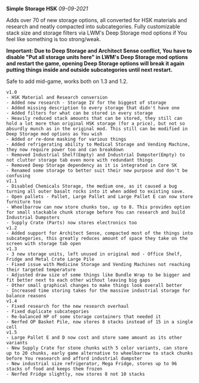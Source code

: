 **Simple Storage HSK** *09-09-2021*

Adds over 70 of new storage options, all converted for HSK materials and research and neatly compacted into subcategories. Fully customizable stack size and storage filters via LWM's Deep Storage mod options if You feel like something is too strong/weak.

**Important: Due to Deep Storage and Architect Sense conflict, You have to disable "Put all storage units here" in LWM's Deep Storage mod options and restart the game, opening Deep Storage options will break it again putting things inside and outside subcategories until next restart.**

Safe to add mid-game, works both on 1.3 and 1.2.

```
v1.0
- HSK Material and Research conversion
- Added new research - Storage IV for the biggest of storage
- Added missing description to every storage that didn't have one 
- Added filters for what can be stored in every storage
- Heavily reduced stack amounts that can be stored, they still can hold a lot more than original HSK storage (for a price), but not so absurdly munch as in the original mod. This still can be modified in Deep Storage mod options as You wish
- Added or re-done masking for various things
- Added refrigerating ability to Medical Storage and Vending Machine, they now require power too and can breakdown
- Removed Industrial Shelf(Empty) and Industrial Dumpster(Empty) to not clutter storage tab even more with redundant things
- Removed Deep Storage dependency as it is integrated in Core SK
- Renamed some storage to better suit their new purpose and don't be confusing
v1.1
- Disabled Chemicals Storage, the medium one, as it caused a bug turning all outer basalt rocks into it when added to existing save.
- Open pallets - Pallet, Large Pallet and Large Pallet E can now store furniture too
- Wheelbarrow can now store chunks too, up to 8. This provides option for small stackable chunk storage before You can research and build Industrial Dumpsters
- Supply Crate (Parts) now stores electronics too
v1.2
- Added support for Architect Sense, compacted most of the things into subcategories, this greatly reduces amount of space they take on the screen with storage tab open
v1.3
- 3 new storage units, left unused in original mod - Office Shelf, Fridge and Metal Crate Large Pile
- Fixed issue with Medicine Storage and Vending Machines not reaching their targeted temperature
- Adjusted draw size of some things like Bundle Wrap to be bigger and fit better next to each other without leaving big gaps
- Other small graphical changes to make things look overall better
- Increased time storing takes for the massive industrial storage for balance reasons
v1.4
- Fixed research for the new research overhaul
- Fixed duplicate subcategories
- Re-balanced HP of some storage containers that needed it
- Nerfed OP Basket Pile, now stores 8 stacks instead of 15 in a single cell
v1.5
- Large Pallet E and D now cost and store same amount as its other variants
- New Supply Crate for stone chunks with 5 color variants, can store up to 20 chunks, early game alternative to wheelbarrow to stack chunks before You reasearch and afford industrial dumpster
- New industrial size refrigerator, Mega Fridge, stores up to 96 stacks of food and keeps them frozen
- Nerfed Fridge slightly, now stores 8 not 10 stacks
```

